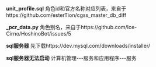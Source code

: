 **unit_profile.sql** 角色id和官方名称对应列表，来自于https://github.com/esterTion/cgss_master_db_diff

**_pcr_data.py** 角色别名，来自于https://github.com/Ice-Cirno/HoshinoBot/issues/5



**sql服务器** 先下载https://dev.mysql.com/downloads/installer/



**sql服务器无法启动** 计算机管理---服务和应用程序---服务

